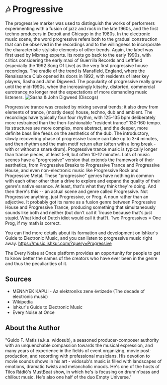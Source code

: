 # 🎶 Progressive

The progressive marker was used to distinguish the works of performers experimenting with a fusion of jazz and rock in the late
1960s, and the first techno producers in Detroit and Chicago in the 1980s.
In the electronic music scene, the word progressive refers both to the gradual construction that can be observed in the recordings and
to the willingness to incorporate the characteristic stylistic elements of other trends. Again, the label was first used by Mixmag
experts.
Its roots go back to the early 1990s, with critics considering the early maxi of Guerrilla Records and Leftfield (especially the 1992
Song Of Live) as the very first progressive house recordings. The cradle of the trend is Mansfield, England, where the Renaissance
Club opened its doors in 1992, with residents of later key players, Sasha and John Digweed. The popularity of progressive really
grew until the mid-1990s, when the increasingly kitschy, distorted, commercial eurotrance no longer met the expectations of more
demanding music listeners.
![Sasha & John Digweed (Discogs)](_static/images/progressive/progressive.png)

Progressive trance was created by mixing several trends; it also drew
from elements of trance, (mostly deep) house, techno, dub and ambient.
The recordings have typically four four rhythm, with 125-135 bpm
deliberately more restrained than the then-fashionable "resident trance"
130-160 tempo.
Its structures are more complex, more abstract, and the deeper,
more definite bass line feeds on the aesthetics of the dub.
The introductory, slowly recovering phase of progressive trance
can take up to 3-4 minutes, and then rhythm and the main motif
return after (often with a long break - with or without a snare drum).
Progressive trance music is typically longer than trance pieces, at least 5-6, but often 10-12 minutes.
Lots of music scenes have a "progressive" version that extends the framework of their aesthetics, from Progressive Breaks to
Progressive Trance and Progressive House, and even non-electronic music like Progressive Rock and Progressive Metal. These
"progressive" genres have nothing in common with each other other than a drive to explore and expand the quality of their genre's
native essence. At least, that's what they think they're doing.
And then there's this -- an actual scene and genre called Progressive. Not Progressive anything, just Progressive, or Prog. A noun
rather than an adjective.
It probably got its name as a fusion genre between Progressive House and Progressive Trance, producing something that
simultaneously sounds like both and neither (but don't call it Trouse because that's just stupid. What kind of Dutch idiot would call it
that?). Two Progressives = One Prog, if my math is correct.

You can find more details about its formation and development on Ishkur's Guide to Electronic Music, and you can listen to
progressive music right away.
<https://music.ishkur.com/?query=Progressive>

The Every Noise at Once platform provides an opportunity for people to get to know better the names of the creators who have ever
been in the genre and thus the peculiarities of it.

## Sources

- MENNYEK KAPUI - Az elektroniks zene évtizede (The decade of electronic music)
- Wikipedia
- Ishkur's Guide to Electronic Music
- Every Noise at Once

## About the Author

"Guido F. Matis (a.k.a. widosub), a seasoned producer-composer authority with an unquenchable compassion towards the musical
expression, and many years of experience in the fields of event organizing, movie post-production, and recording with professional
musicians. His devotion to movie sounds shows in his art - widosub's music is filled with landscapes of emotions, dramatic twists and
melancholic moods. He's one of the hosts of Tilos Rádió's MustBeat show, in which he's is focusing on drum'n'bass and chillout
music. He's also one half of the duo Empty Universe."
